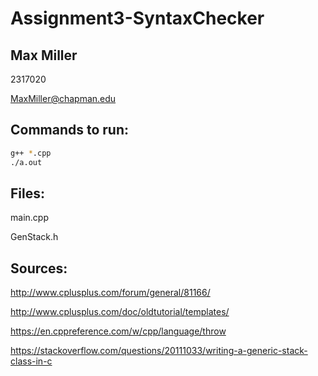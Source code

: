 # Assignment3-SyntaxChecker
## Max Miller
2317020

MaxMiller@chapman.edu


## Commands to run:
```bash
g++ *.cpp
./a.out
```


## Files:
  main.cpp
  
  GenStack.h
  

## Sources:
  http://www.cplusplus.com/forum/general/81166/
  
  http://www.cplusplus.com/doc/oldtutorial/templates/
  
  https://en.cppreference.com/w/cpp/language/throw
  
  https://stackoverflow.com/questions/20111033/writing-a-generic-stack-class-in-c

